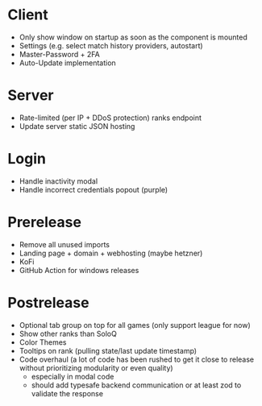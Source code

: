 # Client

- Only show window on startup as soon as the component is mounted
- Settings (e.g. select match history providers, autostart)
- Master-Password + 2FA
- Auto-Update implementation

# Server

- Rate-limited (per IP + DDoS protection) ranks endpoint
- Update server static JSON hosting

# Login

- Handle inactivity modal
- Handle incorrect credentials popout (purple)

# Prerelease

- Remove all unused imports
- Landing page + domain + webhosting (maybe hetzner)
- KoFi
- GitHub Action for windows releases

# Postrelease

- Optional tab group on top for all games (only support league for now)
- Show other ranks than SoloQ
- Color Themes
- Tooltips on rank (pulling state/last update timestamp)
- Code overhaul (a lot of code has been rushed to get it close to release without prioritizing modularity or even quality)
  - especially in modal code
  - should add typesafe backend communication or at least zod to validate the response
